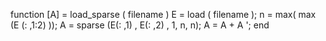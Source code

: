function [A] = load_sparse ( filename )
E = load ( filename );
n = max( max (E (: ,1:2) ));
A = sparse (E(: ,1) , E(: ,2) , 1, n, n);
A = A + A ';
end
